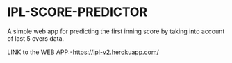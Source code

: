 # IPL-SCORE-PREDICTOR
A simple web app for predicting the first inning score by taking into account of last 5 overs data.

LINK to  the WEB APP:-https://ipl-v2.herokuapp.com/
